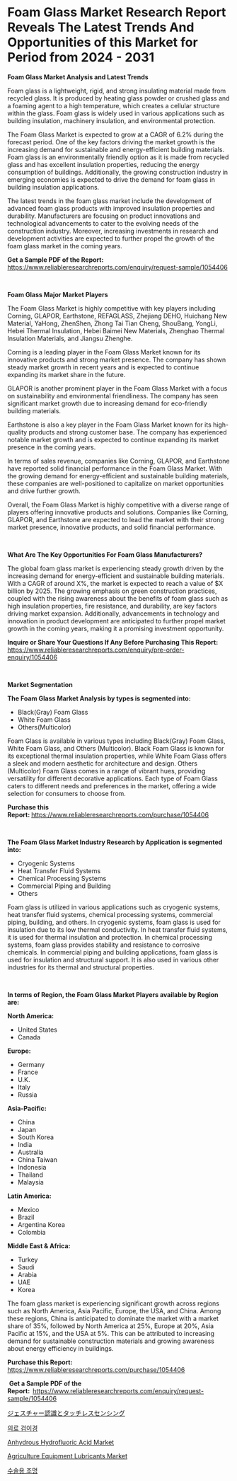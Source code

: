 <p><h1>Foam Glass Market Research Report Reveals The Latest Trends And Opportunities of this Market for Period from 2024 - 2031</h1></p><p><strong>Foam Glass Market Analysis and Latest Trends</strong></p>
<p><p>Foam glass is a lightweight, rigid, and strong insulating material made from recycled glass. It is produced by heating glass powder or crushed glass and a foaming agent to a high temperature, which creates a cellular structure within the glass. Foam glass is widely used in various applications such as building insulation, machinery insulation, and environmental protection.</p><p>The Foam Glass Market is expected to grow at a CAGR of 6.2% during the forecast period. One of the key factors driving the market growth is the increasing demand for sustainable and energy-efficient building materials. Foam glass is an environmentally friendly option as it is made from recycled glass and has excellent insulation properties, reducing the energy consumption of buildings. Additionally, the growing construction industry in emerging economies is expected to drive the demand for foam glass in building insulation applications.</p><p>The latest trends in the foam glass market include the development of advanced foam glass products with improved insulation properties and durability. Manufacturers are focusing on product innovations and technological advancements to cater to the evolving needs of the construction industry. Moreover, increasing investments in research and development activities are expected to further propel the growth of the foam glass market in the coming years.</p></p>
<p><strong>Get a Sample PDF of the Report:&nbsp;</strong> <a href="https://www.reliableresearchreports.com/enquiry/request-sample/1054406">https://www.reliableresearchreports.com/enquiry/request-sample/1054406</a></p>
<p>&nbsp;</p>
<p><strong>Foam Glass Major Market Players</strong></p>
<p><p>The Foam Glass Market is highly competitive with key players including Corning, GLAPOR, Earthstone, REFAGLASS, Zhejiang DEHO, Huichang New Material, YaHong, ZhenShen, Zhong Tai Tian Cheng, ShouBang, YongLi, Hebei Thermal Insulation, Hebei Baimei New Materials, Zhenghao Thermal Insulation Materials, and Jiangsu Zhenghe.</p><p>Corning is a leading player in the Foam Glass Market known for its innovative products and strong market presence. The company has shown steady market growth in recent years and is expected to continue expanding its market share in the future.</p><p>GLAPOR is another prominent player in the Foam Glass Market with a focus on sustainability and environmental friendliness. The company has seen significant market growth due to increasing demand for eco-friendly building materials.</p><p>Earthstone is also a key player in the Foam Glass Market known for its high-quality products and strong customer base. The company has experienced notable market growth and is expected to continue expanding its market presence in the coming years.</p><p>In terms of sales revenue, companies like Corning, GLAPOR, and Earthstone have reported solid financial performance in the Foam Glass Market. With the growing demand for energy-efficient and sustainable building materials, these companies are well-positioned to capitalize on market opportunities and drive further growth.</p><p>Overall, the Foam Glass Market is highly competitive with a diverse range of players offering innovative products and solutions. Companies like Corning, GLAPOR, and Earthstone are expected to lead the market with their strong market presence, innovative products, and solid financial performance.</p></p>
<p>&nbsp;</p>
<p><strong>What Are The Key Opportunities For Foam Glass Manufacturers?</strong></p>
<p><p>The global foam glass market is experiencing steady growth driven by the increasing demand for energy-efficient and sustainable building materials. With a CAGR of around X%, the market is expected to reach a value of $X billion by 2025. The growing emphasis on green construction practices, coupled with the rising awareness about the benefits of foam glass such as high insulation properties, fire resistance, and durability, are key factors driving market expansion. Additionally, advancements in technology and innovation in product development are anticipated to further propel market growth in the coming years, making it a promising investment opportunity.</p></p>
<p><strong>Inquire or Share Your Questions If Any Before Purchasing This Report:</strong> <a href="https://www.reliableresearchreports.com/enquiry/pre-order-enquiry/1054406">https://www.reliableresearchreports.com/enquiry/pre-order-enquiry/1054406</a></p>
<p>&nbsp;</p>
<p><strong>Market Segmentation</strong></p>
<p><strong>The Foam Glass Market Analysis by types is segmented into:</strong></p>
<p><ul><li>Black(Gray) Foam Glass</li><li>White Foam Glass</li><li>Others(Multicolor)</li></ul></p>
<p><p>Foam Glass is available in various types including Black(Gray) Foam Glass, White Foam Glass, and Others (Multicolor). Black Foam Glass is known for its exceptional thermal insulation properties, while White Foam Glass offers a sleek and modern aesthetic for architecture and design. Others (Multicolor) Foam Glass comes in a range of vibrant hues, providing versatility for different decorative applications. Each type of Foam Glass caters to different needs and preferences in the market, offering a wide selection for consumers to choose from.</p></p>
<p><strong>Purchase this Report:&nbsp;</strong><a href="https://www.reliableresearchreports.com/purchase/1054406">https://www.reliableresearchreports.com/purchase/1054406</a></p>
<p>&nbsp;</p>
<p><strong>The Foam Glass Market Industry Research by Application is segmented into:</strong></p>
<p><ul><li>Cryogenic Systems</li><li>Heat Transfer Fluid Systems</li><li>Chemical Processing Systems</li><li>Commercial Piping and Building</li><li>Others</li></ul></p>
<p><p>Foam glass is utilized in various applications such as cryogenic systems, heat transfer fluid systems, chemical processing systems, commercial piping, building, and others. In cryogenic systems, foam glass is used for insulation due to its low thermal conductivity. In heat transfer fluid systems, it is used for thermal insulation and protection. In chemical processing systems, foam glass provides stability and resistance to corrosive chemicals. In commercial piping and building applications, foam glass is used for insulation and structural support. It is also used in various other industries for its thermal and structural properties.</p></p>
<p>&nbsp;</p>
<p><strong>In terms of Region, the Foam Glass Market Players available by Region are:</strong></p>
<p>
    <p> <strong> North America: </strong>
        <ul>
            <li>United States</li>
            <li>Canada</li>
        </ul>
        </p> 
    <p> <strong> Europe: </strong>
        <ul>
            <li>Germany</li>
            <li>France</li>
            <li>U.K.</li>
            <li>Italy</li>
            <li>Russia</li>
        </ul>
        </p> 
    <p> <strong> Asia-Pacific: </strong>
        <ul>
            <li>China</li>
            <li>Japan</li>
            <li>South Korea</li>
            <li>India</li>
            <li>Australia</li>
            <li>China Taiwan</li>
            <li>Indonesia</li>
            <li>Thailand</li>
            <li>Malaysia</li>
        </ul>
        </p> 
    <p> <strong> Latin America: </strong>
        <ul>
            <li>Mexico</li>
            <li>Brazil</li>
            <li>Argentina Korea</li>
            <li>Colombia</li>
        </ul>
        </p> 
    <p> <strong> Middle East & Africa: </strong>
        <ul>
            <li>Turkey</li>
            <li>Saudi</li>
            <li>Arabia</li>
            <li>UAE</li>
            <li>Korea</li>
        </ul>
    </p>
    </p>
<p><p>The foam glass market is experiencing significant growth across regions such as North America, Asia Pacific, Europe, the USA, and China. Among these regions, China is anticipated to dominate the market with a market share of 35%, followed by North America at 25%, Europe at 20%, Asia Pacific at 15%, and the USA at 5%. This can be attributed to increasing demand for sustainable construction materials and growing awareness about energy efficiency in buildings.</p></p>
<p><strong>Purchase this Report: </strong><a href="https://www.reliableresearchreports.com/purchase/1054406">https://www.reliableresearchreports.com/purchase/1054406</a></p>
<p>&nbsp;<strong>Get a Sample PDF of the Report:&nbsp;&nbsp;</strong><a href="https://www.reliableresearchreports.com/enquiry/request-sample/1054406">https://www.reliableresearchreports.com/enquiry/request-sample/1054406</a></p>
<p><strong></strong></p>
<p><p><a href="https://medium.com/@gustavorn8776xcc/%E3%82%B8%E3%82%A7%E3%82%B9%E3%83%81%E3%83%A3%E3%83%BC%E8%AA%8D%E8%AD%98%E3%81%8A%E3%82%88%E3%81%B3%E3%82%BF%E3%83%83%E3%83%81%E3%83%AC%E3%82%B9%E3%82%BB%E3%83%B3%E3%82%B7%E3%83%B3%E3%82%B0%E5%B8%82%E5%A0%B4%E3%81%AE%E8%A6%8F%E6%A8%A1-cagr-%E3%83%88%E3%83%AC%E3%83%B3%E3%83%892024-2030-55c89aee2960">ジェスチャー認識とタッチレスセンシング</a></p><p><a href="https://medium.com/@earlfeffersj/%EC%9D%98%EB%A3%8C%EC%9A%A9-%EC%98%A4%ED%86%A0%EC%8A%A4%EC%BD%94%ED%94%84-%EC%8B%9C%EC%9E%A5-%EB%B6%84%EC%84%9D-%EA%B8%80%EB%A1%9C%EB%B2%8C-%EC%82%B0%EC%97%85-%EC%A0%84%EB%A7%9D-%EB%B0%8F-%EC%98%88%EC%B8%A1-2024%EB%85%84%EB%B6%80%ED%84%B0-2031%EB%85%84%EA%B9%8C%EC%A7%80-f2e1e6c4e331">의료 검이경</a></p><p><a href="https://github.com/biheemgalvinlouises6hokrh3h/Market-Research-Report-List-1/blob/main/anhydrous-hydrofluoric-acid-market.md">Anhydrous Hydrofluoric Acid Market</a></p><p><a href="https://issuu.com/reportprime-2/docs/agriculture-equipment-lubricants-market-size-2030.">Agriculture Equipment Lubricants Market</a></p><p><a href="https://medium.com/@flower89678/%EC%88%98%EC%88%A0-%EC%A1%B0%EB%AA%85-%EC%8B%9C%EC%9E%A5%EC%9D%80-%EC%8B%9C%EC%9E%A5-%EC%A0%90%EC%9C%A0%EC%9C%A8-%EC%8B%9C%EC%9E%A5-%ED%8A%B8%EB%A0%8C%EB%93%9C-%EB%B0%8F-%EC%8B%9C%EC%9E%A5-%EC%84%B1%EC%9E%A5%EC%97%90-%EB%8C%80%ED%95%9C-%EC%A0%95%EB%B3%B4%EB%A5%BC-%EC%A0%9C%EA%B3%B5%ED%95%A9%EB%8B%88%EB%8B%A4-a91748cc3d14">수술용 조명</a></p></p>